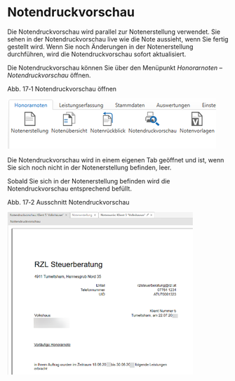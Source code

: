 # Notendruckvorschau 

Die Notendruckvorschau wird parallel zur Notenerstellung verwendet. Sie
sehen in der Notendruckvorschau live wie die Note aussieht, wenn Sie
fertig gestellt wird. Wenn Sie noch Änderungen in der Notenerstellung
durchführen, wird die Notendruckvorschau sofort aktualisiert.

Die Notendruckvorschau können Sie über den Menüpunkt *Honorarnoten –
Notendruckvorschau* öffnen.

Abb. 17‑1 Notendruckvorschau öffnen

<img src=".\img/image332.png"
style="width:4.95771in;height:1.18735in" />

Die Notendruckvorschau wird in einem eigenen Tab geöffnet und ist, wenn
Sie sich noch nicht in der Notenerstellung befinden, leer.

Sobald Sie sich in der Notenerstellung befinden wird die
Notendruckvorschau entsprechend befüllt.

Abb. 17‑2 Ausschnitt Notendruckvorschau

<img src=".\img/image333.png"
style="width:4.41132in;height:3.85226in" />